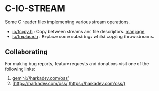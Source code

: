 # C-IO-STREAM

Some C header files implementing various stream operations.

- [io/fcopy.h](io/fcopy.h) : Copy between streams and file descriptors. [manpage](./doc/fcopy.3.md)
- [io/freplace.h](io/freplace.h) : Replace some substrings whilst copying throw streams.

## Collaborating

For making bug reports, feature requests and donations visit
one of the following links:

1. [gemini://harkadev.com/oss/](gemini://harkadev.com/oss/)
2. [https://harkadev.com/oss/](https://harkadev.com/oss/)
